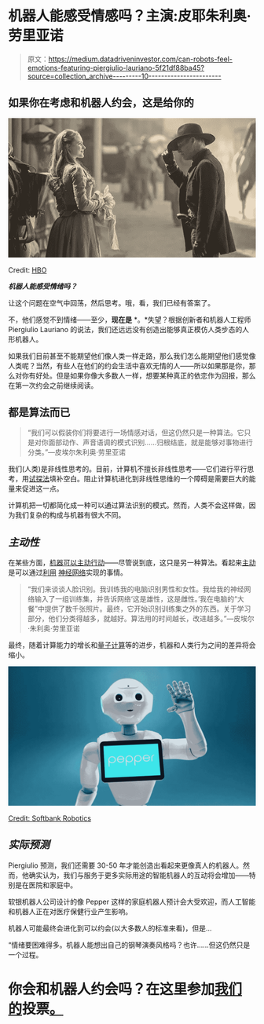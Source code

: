 # 机器人能感受情感吗？主演:皮耶朱利奥·劳里亚诺

> 原文：<https://medium.datadriveninvestor.com/can-robots-feel-emotions-featuring-piergiulio-lauriano-5f21df88ba45?source=collection_archive---------10----------------------->

## 如果你在考虑和机器人约会，这是给你的

![](img/58bc2448e214ab2e48751627bf6b8311.png)

Credit: [HBO](https://www.hbo.com/)

***机器人能感受情绪吗？***

让这个问题在空气中回荡，然后思考。哦，看，我们已经有答案了。

不，他们感觉不到情绪——至少，**现在是** *。*失望？根据创新者和机器人工程师 Piergiulio Lauriano 的说法，我们还远远没有创造出能够真正模仿人类步态的人形机器人。

如果我们目前甚至不能期望他们像人类一样走路，那么我们怎么能期望他们感觉像人类呢？当然，有些人在他们的约会生活中喜欢无情的人——所以如果那是你，那么对你有好处。但是如果你像大多数人一样，想要某种真正的依恋作为回报，那么在第一次约会之前继续阅读。

## **都是算法而已**

> “我们可以假装你们将要进行一场情感对话，但这仍然只是一种算法。它只是对你面部动作、声音语调的模式识别……归根结底，就是能够对事物进行分类。”—皮埃尔朱利奥·劳里亚诺

我们(人类)是非线性思考的。目前，计算机不擅长非线性思考——它们进行平行思考，用[试探法](https://techterms.com/definition/heuristic)填补空白。阻止计算机进化到非线性思维的一个障碍是需要巨大的能量来促进这一点。

计算机把一切都简化成一种可以通过算法识别的模式。然而，人类不会这样做，因为我们复杂的构成与机器有很大不同。

## ***主动性***

在某些方面，[机器可以主动行动](https://www.google.com/url?sa=t&rct=j&q=&esrc=s&source=web&cd=3&ved=2ahUKEwjViJzXuareAhVDSq0KHSQmCA4QFjACegQIBxAC&url=http%3A%2F%2Fdigital.csic.es%2Fbitstream%2F10261%2F97711%2F1%2FProactive%2520behavior.pdf&usg=AOvVaw29TfRLA7L2YFNVoAEy4wwH)——尽管说到底，这只是另一种算法。看起来[主动](https://www.ijcai.org/Proceedings/16/Papers/477.pdf)是可以通过[利用](https://www.tandfonline.com/doi/abs/10.1080/01691864.2014.916628) [神经网络](http://news.mit.edu/2017/explained-neural-networks-deep-learning-0414)实现的事情。

> “我们来谈谈人脸识别。我训练我的电脑识别男性和女性。我给我的神经网络输入了一组训练集，并告诉网络‘这是雄性，这是雌性。’我在电脑的“大餐”中提供了数千张照片。最终，它开始识别训练集之外的东西。关于学习部分，他们分类得越多，就越好。算法用的时间越长，改进越多。”—皮埃尔·朱利奥·劳里亚诺

最终，随着计算能力的增长和[量子计算](https://www.research.ibm.com/ibm-q/learn/what-is-quantum-computing/)等的进步，机器和人类行为之间的差异将会缩小。

![](img/abe5996db6d92fbd7e79e8d8788eaece.png)

[Credit: Softbank Robotics](https://www.softbankrobotics.com/us/pepper)

## ***实际预测***

Piergiulio 预测，我们还需要 30-50 年才能创造出看起来更像真人的机器人。然而，他确实认为，我们与服务于更多实际用途的智能机器人的互动将会增加——特别是在医院和家庭中。

软银机器人公司设计的像 Pepper 这样的家庭机器人预计会大受欢迎，而人工智能和机器人正在对医疗保健行业产生影响。

机器人可能最终会进化到可以约会(以大多数人的标准来看)，但是…

“情绪要困难得多。机器人能想出自己的钢琴演奏风格吗？也许……但这仍然只是一个过程。

# 你会和机器人约会吗？在这里参加[我们的](http://omnidya.com/)投票[。](https://twitter.com/Omnidya_ai/status/1056705345651765249)